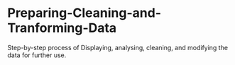 # Preparing-Cleaning-and-Tranforming-Data
Step-by-step process of Displaying, analysing, cleaning, and modifying the data for further use.
